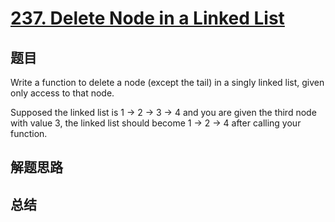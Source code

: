 # [237. Delete Node in a Linked List](https://leetcode.com/problems/delete-node-in-a-linked-list/)

## 题目

        
Write a function to delete a node (except the tail) in a singly linked list, given only access to that node.



Supposed the linked list is 1 -> 2 -> 3 -> 4 and you are given the third node with value 3, the linked list should become 1 -> 2 -> 4 after calling your function.

      

## 解题思路


## 总结


